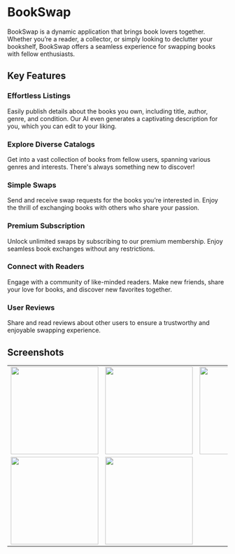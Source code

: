 # BookSwap

BookSwap is a dynamic application that brings book lovers together. Whether you’re a reader, a collector, or simply looking to declutter your bookshelf, BookSwap offers a seamless experience for swapping books with fellow enthusiasts.

## Key Features

### Effortless Listings
Easily publish details about the books you own, including title, author, genre, and condition. Our AI even generates a captivating description for you, which you can edit to your liking.

### Explore Diverse Catalogs
Get into a vast collection of books from fellow users, spanning various genres and interests. There's always something new to discover!

### Simple Swaps
Send and receive swap requests for the books you’re interested in. Enjoy the thrill of exchanging books with others who share your passion.

### Premium Subscription
Unlock unlimited swaps by subscribing to our premium membership. Enjoy seamless book exchanges without any restrictions.

### Connect with Readers
Engage with a community of like-minded readers. Make new friends, share your love for books, and discover new favorites together.

### User Reviews
Share and read reviews about other users to ensure a trustworthy and enjoyable swapping experience.

## Screenshots

<table>
  <tr>
      <td><img src="https://github.com/user-attachments/assets/f11d2de3-893d-47c5-8e55-b5a06ffd6a73" width="200"></td>
       <td><img src="https://github.com/user-attachments/assets/ece1dd76-b020-45f3-8167-8c2a8bb2a664" width="200"></td>
        <td><img src="https://github.com/user-attachments/assets/958772fa-2143-486b-bd6b-e6553c022257" width="200"></td>

  </tr>
  <tr>
       <td><img src="https://github.com/user-attachments/assets/0ca82552-ebf7-4d83-a759-28eb2faba4d4" width="200"></td>
    <td><img src="https://github.com/user-attachments/assets/9abaad09-1f34-4224-ba1e-73cf2517f5cb" width="200"></td>

  </tr>
</table>


